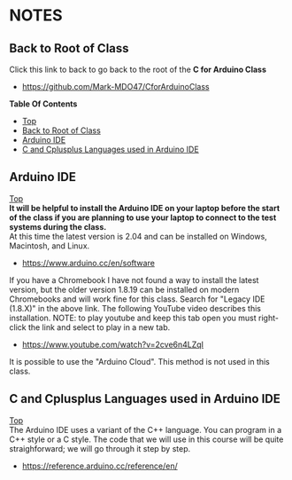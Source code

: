 # NOTES

## Back to Root of Class
Click this link to back to go back to the root of the **C for Arduino Class**
- https://github.com/Mark-MDO47/CforArduinoClass


**Table Of Contents**
* [Top](#notes "Top")
* [Back to Root of Class](#back-to-root-of-class "Back to Root of Class")
* [Arduino IDE](#arduino-ide "Arduino IDE")
* [C and Cplusplus Languages used in Arduino IDE](#c-and-cplusplus-languages-used-in-arduino-ide "C and Cplusplus Languages used in Arduino IDE")

## Arduino IDE
[Top](#notes "Top")<br>
**It will be helpful to install the Arduino IDE on your laptop before the start of the class if you are planning to use your laptop to connect to the test systems during the class.**<br>At this time the latest version is 2.04 and can be installed on Windows, Macintosh, and Linux.
- https://www.arduino.cc/en/software

If you have a Chromebook I have not found a way to install the latest version, but the older version 1.8.19 can be installed on modern Chromebooks and will work fine for this class. Search for "Legacy IDE (1.8.X)" in the above link. The following YouTube video describes this installation. NOTE: to play youtube and keep this tab open you must right-click the link and select to play in a new tab.
- https://www.youtube.com/watch?v=2cve6n4LZqI

It is possible to use the "Arduino Cloud". This method is not used in this class.

## C and Cplusplus Languages used in Arduino IDE
[Top](#notes "Top")<br>
The Arduino IDE uses a variant of the C++ language. You can program in a C++ style or a C style. The code that we will use in this course will be quite straighforward; we will go through it step by step.
- https://reference.arduino.cc/reference/en/
